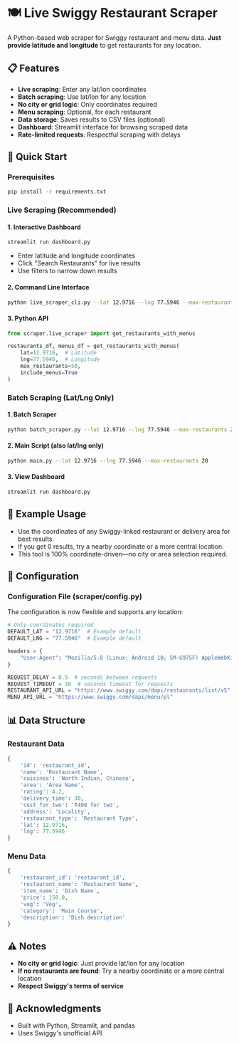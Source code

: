 # 🍽️ Live Swiggy Restaurant Scraper

A Python-based web scraper for Swiggy restaurant and menu data. **Just provide latitude and longitude** to get restaurants for any location.

## 📋 Features

- **Live scraping**: Enter any lat/lon coordinates
- **Batch scraping**: Use lat/lon for any location
- **No city or grid logic**: Only coordinates required
- **Menu scraping**: Optional, for each restaurant
- **Data storage**: Saves results to CSV files (optional)
- **Dashboard**: Streamlit interface for browsing scraped data
- **Rate-limited requests**: Respectful scraping with delays

## 🚀 Quick Start

### Prerequisites
```bash
pip install -r requirements.txt
```

### Live Scraping (Recommended)

#### 1. Interactive Dashboard
```bash
streamlit run dashboard.py
```
- Enter latitude and longitude coordinates
- Click "Search Restaurants" for live results
- Use filters to narrow down results

#### 2. Command Line Interface
```bash
python live_scraper_cli.py --lat 12.9716 --lng 77.5946 --max-restaurants 10
```

#### 3. Python API
```python
from scraper.live_scraper import get_restaurants_with_menus

restaurants_df, menus_df = get_restaurants_with_menus(
    lat=12.9716,  # Latitude
    lng=77.5946,  # Longitude
    max_restaurants=50,
    include_menus=True
)
```

### Batch Scraping (Lat/Lng Only)

#### 1. Batch Scraper
```bash
python batch_scraper.py --lat 12.9716 --lng 77.5946 --max-restaurants 20
```

#### 2. Main Script (also lat/lng only)
```bash
python main.py --lat 12.9716 --lng 77.5946 --max-restaurants 20
```

#### 3. View Dashboard
```bash
streamlit run dashboard.py
```

## 📍 Example Usage

- Use the coordinates of any Swiggy-linked restaurant or delivery area for best results.
- If you get 0 results, try a nearby coordinate or a more central location.
- This tool is 100% coordinate-driven—no city or area selection required.

## 🔧 Configuration

### Configuration File (scraper/config.py)
The configuration is now flexible and supports any location:

```python
# Only coordinates required
DEFAULT_LAT = "12.9716"  # Example default
DEFAULT_LNG = "77.5946"  # Example default

headers = {
    "User-Agent": "Mozilla/5.0 (Linux; Android 10; SM-G975F) AppleWebKit/537.36..."
}

REQUEST_DELAY = 0.5  # seconds between requests
REQUEST_TIMEOUT = 10  # seconds timeout for requests
RESTAURANT_API_URL = "https://www.swiggy.com/dapi/restaurants/list/v5"
MENU_API_URL = "https://www.swiggy.com/dapi/menu/pl"
```

## 📊 Data Structure

### Restaurant Data
```python
{
    'id': 'restaurant_id',
    'name': 'Restaurant Name',
    'cuisines': 'North Indian, Chinese',
    'area': 'Area Name',
    'rating': 4.2,
    'delivery_time': 30,
    'cost_for_two': '₹400 for two',
    'address': 'Locality',
    'restaurant_type': 'Restaurant Type',
    'lat': 12.9716,
    'lng': 77.5946
}
```

### Menu Data
```python
{
    'restaurant_id': 'restaurant_id',
    'restaurant_name': 'Restaurant Name',
    'item_name': 'Dish Name',
    'price': 150.0,
    'veg': 'Veg',
    'category': 'Main Course',
    'description': 'Dish description'
}
```

## ⚠️ Notes
- **No city or grid logic**: Just provide lat/lon for any location
- **If no restaurants are found**: Try a nearby coordinate or a more central location
- **Respect Swiggy's terms of service**

## 🙏 Acknowledgments
- Built with Python, Streamlit, and pandas
- Uses Swiggy's unofficial API 
